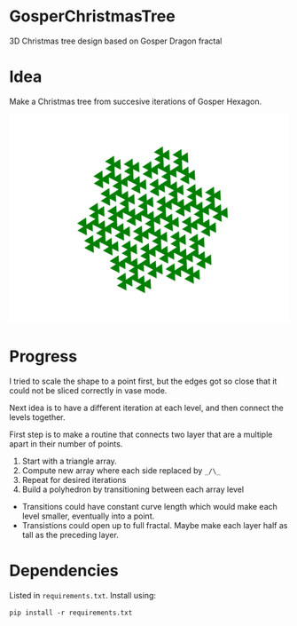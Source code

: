 # GosperChristmasTree
3D Christmas tree  design based on Gosper Dragon fractal

# Idea 
Make a Christmas tree from succesive iterations of Gosper Hexagon.

![Gosper Hexagon](images/GosperHexagon.svg)

# Progress
I tried to scale the shape to a point first, but the edges got so close that it could not be sliced correctly in vase mode.

Next idea is to have a different iteration at each level, and then connect the levels together.

First step is to make a routine that connects two layer that are a multiple apart in their number of points.
1. Start with a triangle array. 
2. Compute new array where each side replaced by `_/\_`
3. Repeat for desired iterations
4. Build a polyhedron by transitioning between each array level

* Transitions could have constant curve length which would make each level smaller, eventually into a point.
* Transistions could open up to full fractal. Maybe make each layer half as tall as the preceding layer.

# Dependencies
Listed in `requirements.txt`. Install using:
```
pip install -r requirements.txt
```
